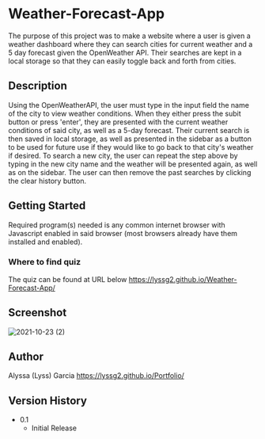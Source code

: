 # Weather-Forecast-App

The purpose of this project was to make a website where a user is given a weather dashboard where they can search cities for current weather and a 5 day forecast given the OpenWeather API. Their searches are kept in a local storage so that they can easily toggle back and forth from cities.

## Description

Using the OpenWeatherAPI, the user must type in the input field the name of the city to view weather conditions. When they either press the subit button or press 'enter', they are presented with the current weather conditions of said city, as well as a 5-day forecast. Their current search is then saved in local storage, as well as presented in the sidebar as a button to be used for future use if they would like to go back to that city's weather if desired. To search a new city, the user can repeat the step above by typing in the new city name and the weather will be presented again, as well as on the sidebar. The user can then remove the past searches by clicking the clear history button.

## Getting Started

Required program(s) needed is any common internet browser with Javascript enabled in said browser (most browsers already have them installed and enabled).

### Where to find quiz

The quiz can be found at URL below
https://lyssg2.github.io/Weather-Forecast-App/

## Screenshot
![2021-10-23 (2)](https://user-images.githubusercontent.com/89744530/138581442-d471de99-d3e6-4cc5-82ac-a43f2167e730.png)

## Author

Alyssa (Lyss) Garcia
https://lyssg2.github.io/Portfolio/ 

## Version History
* 0.1
    * Initial Release
